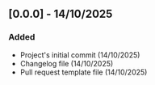 ## [0.0.0] - 14/10/2025

### Added

 - Project's initial commit (14/10/2025)
 - Changelog file (14/10/2025)
 - Pull request template file (14/10/2025)